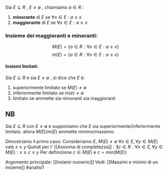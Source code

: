 Sia $E\subseteq R$ , $E\neq \emptyset$ , chiamiamo $a\in R$ :
1) **minorante** di $E$ se $\forall x \in E$ : $a\le x$ 
2) **maggiorante** di $E$ se $\forall x\in E: a\ge x$ 

### Insieme dei maggioranti e minoranti:
$$M(E)= \{ a\in R : \forall x\in E : a\ge x \}$$
$$m(E)= \{ a\in R: \forall x\in E: a\le x \}$$


#### Insiemi limitati:
Sia $E\subseteq R$  e sia $E\neq \emptyset$ , si dice che $E$ è:
1) superiormente limitato se $M(E)\neq \emptyset$
2) inferiormente limitato se $m(e)\neq \emptyset$ 
3) limitato se ammette sia minoranti sia maggioranti


## NB
Sia $E\subseteq R$ con $E\neq\emptyset$ e supponiamo che $E$ sia superiormente/inferiormente limitato. allora $M(E)/m(E)$  ammette minimo/massimo.

Dimostriamo il primo caso:
	Consideriamo $E$, $M(E)\neq \emptyset$
	$\forall x\in E,\forall y\in M(E)$ vale $x\le y$ 
	Quindi per l' [[Assioma di completezza]] : $\exists c\in R : \forall x\in E, \forall y\in M(E): x\le c\le y$ 
	Per definizione $c\in M(E)$ e $c=min(M(E))$ 



Argomento principale: [[Insiemi numerici]]
Vedi: [[Massimi e minimi di un insieme]]
#analisi1 